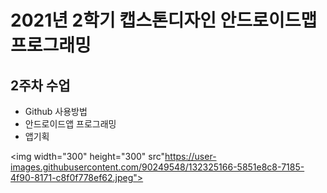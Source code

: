 # 2021년 2학기 캡스톤디자인 안드로이드맵 프로그래밍

## 2주차 수업
  - Github 사용방법
  - 안드로이드앱 프로그래밍
  - 앱기획

<img width="300" height="300" src"https://user-images.githubusercontent.com/90249548/132325166-5851e8c8-7185-4f90-8171-c8f0f778ef62.jpeg"></img>

